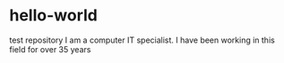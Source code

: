 # hello-world
test repository
I am a computer IT specialist. I have been working in this field for over 35 years
